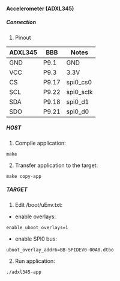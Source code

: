 #### Accelerometer (ADXL345)

##### Connection

1. Pinout

| ADXL345  | BBB     | Notes      |
|----------|---------|------------|
|  GND     |  P9.1   |  GND       |
|  VCC     |  P9.3   |  3.3V      |
|  CS      |  P9.17  |  spi0_cs0  |
|  SCL     |  P9.22  |  spi0_sclk |
|  SDA     |  P9.18  |  spi0_d1   |
|  SDO     |  P9.21  |  spi0_d0   |

##### HOST

1. Compile application:
```
make
```

2. Transfer application to the target:
```
make copy-app
```

##### TARGET

1. Edit /boot/uEnv.txt:

- enable overlays:
```
enable_uboot_overlays=1
```

- enable SPI0 bus:
```
uboot_overlay_addr6=BB-SPIDEV0-00A0.dtbo
```

2. Run application:
```
./adxl345-app
```


